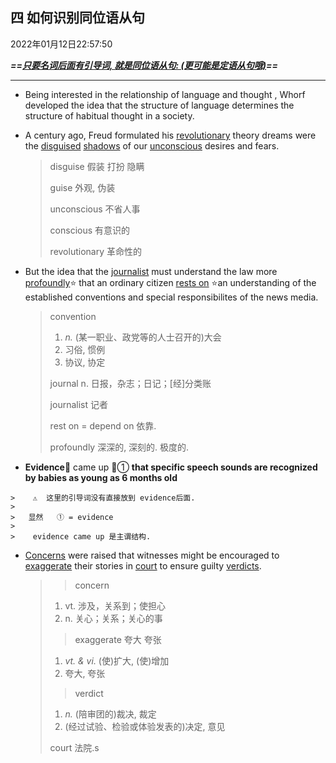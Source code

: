 ## 四 如何识别同位语从句

2022年01月12日22:57:50

***==<u>只要名词后面有引导词, 就是同位语从句: (更可能是定语从句哦)</u>==***

-----

*   Being interested in the relationship of language and thought , Whorf developed the idea that the structure of language determines the structure of habitual thought in a society.

*   A century ago, Freud formulated his <u>revolutionary</u> theory dreams were the <u>disguised</u> <u>shadows</u> of our <u>unconscious</u> desires and fears.     

    >   disguise 假装 打扮 隐瞒
    >
    >   guise  外观, 伪装
    >
    >   unconscious   不省人事
    >
    >   conscious    有意识的
    >
    >   revolutionary  革命性的



*   But the idea that the <u>journalist</u> must understand the law more <u>profoundly</u>⭐️ that an ordinary citizen <u>rests on</u> ⭐️an understanding of  the established conventions and special responsibilites of the news media.

    >convention 
    >
    >1.  *n.* (某一职业、政党等的人士召开的)大会
    >2.  习俗, 惯例
    >3.  协议, 协定
    >
    >journal  n. 日报，杂志；日记；[经]分类账
    >
    >journalist     记者
    >
    >rest on  = depend on  依靠.
    >
    >profoundly   深深的, 深刻的. 极度的.

*    **Evidence**📌 came up 📌① **that  specific speech sounds are recognized by babies as young as 6 months old** 

    >    ⚠️  这里的引导词没有直接放到 evidence后面.
    >
    >   显然   ① = evidence
    >
    >    evidence came up 是主谓结构.

*   <u>Concerns</u> were raised  that witnesses might be encouraged to <u>exaggerate</u> their stories  in <u>court</u> to ensure guilty <u>verdicts</u>.

    >>   concern 
    >
    >1.  vt. 涉及，关系到；使担心
    >2.  n. 关心；关系；关心的事
    >
    >>   exaggerate  夸大 夸张
    >
    >1.  *vt. & vi.* (使)扩大, (使)增加
    >2.  夸大, 夸张
    >
    >>   verdict  
    >
    >1.  *n.* (陪审团的)裁决, 裁定
    >2.  (经过试验、检验或体验发表的)决定, 意见
    >
    >court 法院.s
